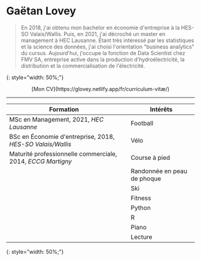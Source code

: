 # Gaëtan Lovey

> En 2018, j'ai obtenu mon bachelor en économie d'entreprise à la HES-SO Valais/Wallis. Puis, en 2021, j'ai décroché un master en management à HEC Lausanne. Étant très intéressé par les statistiques et la science des données, j'ai choisi l'orientation "business analytics" du cursus. Aujourd'hui, j'occupe la fonction de Data Scientist chez FMV SA, entreprise active dans la production d'hydroélectricité, la distribution et la commercialisation de l'électricité.


[](/profile.png){: style="width: 50%;"}


<center>[Mon CV](https://glovey.netlify.app/fr/curriculum-vitæ/)</center>

---
| **Formation**                                             | | **Intérêts**                                          |
|-----------------------------------------------------------|-|-------------------------------------------------------|
| MSc en Management, 2021, *HEC Lausanne*                   | | Football                                              |
| BSc en Économie d'entreprise, 2018, *HES-SO Valais/Wallis*| | Vélo                                                  |
| Maturité professionnelle commerciale, 2014, *ECCG Martigny*| | Course à pied                                         |
|                                                           | | Randonnée en peau de phoque                           |
|                                                           | | Ski                                                   |
|                                                           | | Fitness                                               |
|                                                           | | Python                                                |
|                                                           | | R                                                     |
|                                                           | | Piano                                                 |
|                                                           | | Lecture                                               |
{: style="width: 50%;"}
